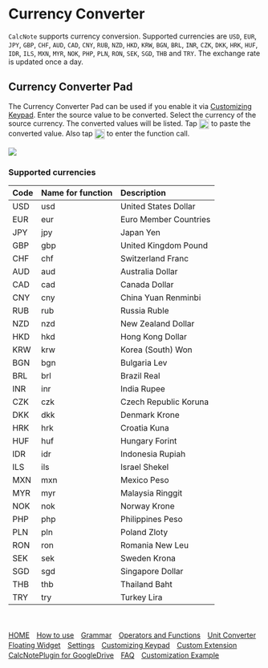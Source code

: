 # Currency Converter
`CalcNote` supports currency conversion. Supported currencies are `USD`, `EUR`, `JPY`, `GBP`, `CHF`, `AUD`, `CAD`, `CNY`, `RUB`, `NZD`, `HKD`, `KRW`, `BGN`, `BRL`, `INR`, `CZK`, `DKK`, `HRK`, `HUF`, `IDR`, `ILS`, `MXN`, `MYR`, `NOK`, `PHP`, `PLN`, `RON`, `SEK`, `SGD`, `THB` and `TRY`. The exchange rate is updated once a day.

## Currency Converter Pad
The Currency Converter Pad can be used if you enable it via [Customizing Keypad](customizing_keypad.md). Enter the source value to be converted. Select the currency of the source currency. The converted values will be listed.
Tap <img src="https://raw.githubusercontent.com/burton999dev/CalcNoteHelp/master/images/all/ic_paste_value_black_24dp.png" width="20px" align="top"> to paste the converted value. Also tap <img src="https://raw.githubusercontent.com/burton999dev/CalcNoteHelp/master/images/all/ic_paste_function_black_24dp.png" width="20px" align="top"> to enter the function call.
<br/>
<br/>
<img src="https://raw.githubusercontent.com/burton999dev/CalcNoteHelp/master/images/en/currency_converter.png">

### Supported currencies
|Code|Name for function|Description|
|:-----------|:------------|:------------|
USD|usd|United States Dollar
EUR|eur|Euro Member Countries
JPY|jpy|Japan Yen
GBP|gbp|United Kingdom Pound
CHF|chf|Switzerland Franc
AUD|aud|Australia Dollar
CAD|cad|Canada Dollar
CNY|cny|China Yuan Renminbi
RUB|rub|Russia Ruble
NZD|nzd|New Zealand Dollar
HKD|hkd|Hong Kong Dollar
KRW|krw|Korea (South) Won
BGN|bgn|Bulgaria Lev
BRL|brl|Brazil Real
INR|inr|India Rupee
CZK|czk|Czech Republic Koruna
DKK|dkk|Denmark Krone
HRK|hrk|Croatia Kuna
HUF|huf|Hungary Forint
IDR|idr|Indonesia Rupiah
ILS|ils|Israel Shekel
MXN|mxn|Mexico Peso
MYR|myr|Malaysia Ringgit
NOK|nok|Norway Krone
PHP|php|Philippines Peso
PLN|pln|Poland Zloty
RON|ron|Romania New Leu
SEK|sek|Sweden Krona
SGD|sgd|Singapore Dollar
THB|thb|Thailand Baht
TRY|try|Turkey Lira

<br><br>
[HOME](index.md)　[How to use](how2use.md)　[Grammar](http://burton999dev.github.io/CalcNoteHelp/grammar_en.html)　[Operators and Functions](operator_and_function.md)　[Unit Converter](unit_converter.md)　[Floating Widget](floating_widget.md)　[Settings](settings.md)　[Customizing Keypad](customizing_keypad.md)　[Custom Extension](custom_extension.md)　[CalcNotePlugin for GoogleDrive](google_drive_plugin.md)　[FAQ](faq.md)　[Customization Example](example4theme.md)  
